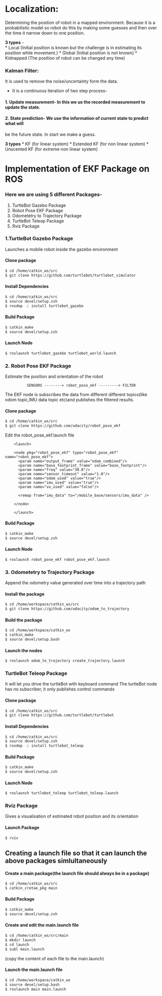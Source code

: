 # Localization:
Determining the position of robot in a mapped environment.
Because it is a probabilistic model so robot do this by making some guesses and then over the time it narrow down to one position.

**3 types** -  
		* Local (Initial position is known but the challenge is in estimating its position 
	 		   		   while movement.)
		* Global (Initial position is not known)
		* Kidnapped (The position of robot can be changed any time)

### Kalman Filter: 
It is used to remove the noise/uncertainty form the data. 
* It is a continuous iteration of two step process-
#### 1. Update measurement- In this we us the recorded measurement to update the state.
#### 2. State prediction- We use the information of current state to predict what will 
be the future state. In start we make a guess.

**3 types** 
		* KF (for linear system)
		* Extended KF (for non linear system)
		* Unscented KF (for extreme non linear system)


# Implementation of EKF Package on ROS

### Here we are using 5 different Packages-
1. TurtleBot Gazebo Package
2. Robot Pose EKF Package
3. Odometetry to Trajectory Package
4. TurtleBot Teleop Package
5. Rviz Package

### 1.TurtleBot Gazebo Package
Launches a mobile robot inside the gazebo environment

#### Clone package
```sh
$ cd /home/catkin_ws/src
$ git clone https://github.com/turtlebot/turtlebot_simulator
```
#### Install Dependencies
```sh
$ cd /home/catkin_ws/src
$ source devel/setup.zsh
$ rosdep -i install turtlebot_gazebo
```
#### Build Package
```sh
$ catkin_make
$ source devel/setup.zsh
```
#### Launch Node
```sh 
$ roslaunch turtlebot_gazebo turtlebot_world.launch
```
### 2. Robot Pose EKF Package
Estimate the position and orientation of the robot


              SENSORS --------> robot_pose_ekf ---------> FILTER

The EKF node is subscribes the data from different different topics(like odom topic,IMU data topic etc)and publishes the filtered results.


#### Clone package
```sh
$ cd /home/catkin_ws/src
$ git clone https://github.com/udacity/robot_pose_ekf
```
Edit the robot_pose_ekf.launch file

		<launch>

		<node pkg="robot_pose_ekf" type="robot_pose_ekf" name="robot_pose_ekf">
		  <param name="output_frame" value="odom_combined"/>
		  <param name="base_footprint_frame" value="base_footprint"/>
		  <param name="freq" value="30.0"/>
		  <param name="sensor_timeout" value="1.0"/>  
		  <param name="odom_used" value="true"/>
		  <param name="imu_used" value="true"/>
		  <param name="vo_used" value="false"/>

		  <remap from="imu_data" to="/mobile_base/sensors/imu_data" />    

		</node>

		</launch>

#### Build Package
```sh
$ catkin_make
$ source devel/setup.zsh
```
#### Launch Node 
```sh
$ roslaunch robot_pose_ekf robot_pose_ekf.launch 
```
### 3. Odometetry to Trajectory Package
Append the odometry value generated over time into a trajectory path

#### Install the package
```sh
$ cd /home/workspace/catkin_ws/src
$ git clone https://github.com/udacity/odom_to_trajectory
```
#### Build the package
```sh
$ cd /home/workspace/catkin_ws
$ catkin_make
$ source devel/setup.bash
```
#### Launch the nodes
```sh
$ roslaunch odom_to_trajectory create_trajectory.launch
```

### TurtleBot Teleop Package
It will let you drive the turtleBot with keyboard command
The turtleBot node has no subscriber, it only publishes control commands

#### Clone package
```sh
$ cd /home/catkin_ws/src
$ git clone https://github.com/turtlebot/turtlebot
```
#### Install Dependencies
```sh
$ cd /home/catkin_ws/src
$ source devel/setup.zsh
$ rosdep -i install turtlebot_teleop
```
#### Build Package
```sh
$ catkin_make
$ source devel/setup.zsh
```
#### Launch Node 
```sh
$ roslaunch turtlebot_teleop turtlebot_teleop.launch
```

### Rviz Package
Gives a visualisation of estimated robot position and its orientation 

#### Launch Package
```sh
$ rviv
```
## Creating a launch file so that it can launch the above packages simlultaneously
	
#### Create a main package(the launch file should always be in a package)
```sh
$ cd /home/catkin_ws/src
$ catkin_cretae_pkg main
```	
#### Build Package
```sh
$ catkin_make
$ source devel/setup.zsh
``` 	
#### Create and edit the main.launch file
```sh
$ cd /home/catkin_ws/src/main
$ mkdir launch
$ cd launch
$ subl main.launch
```
(copy the content of each file to the main.launch)

#### Launch the main.launch file
```sh
$ cd /home/workspace/catkin_ws
$ source devel/setup.bash
$ roslaunch main main.launch
```


